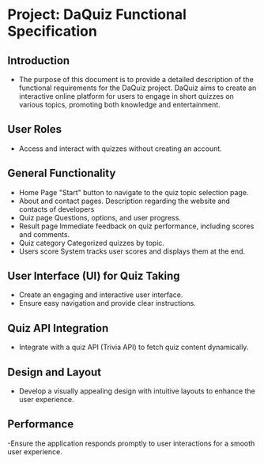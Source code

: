 # Project: DaQuiz Functional Specification
## Introduction
- The purpose of this document is to provide a detailed description of the functional requirements for the DaQuiz project.
  DaQuiz aims to create an interactive online platform for users to engage in short quizzes on various topics, promoting both knowledge and 
  entertainment.

## User Roles
- Access and interact with quizzes without creating an account.

## General Functionality
- Home Page
  "Start" button to navigate to the quiz topic selection page.
- About and contact pages.
  Description regarding the website and contacts of developers
- Quiz page
  Questions, options, and user progress.
- Result page
  Immediate feedback on quiz performance, including scores and comments.
- Quiz category
  Categorized quizzes by topic.
- Users score
  System tracks user scores and displays them at the end.

## User Interface (UI) for Quiz Taking
- Create an engaging and interactive user interface.
- Ensure easy navigation and provide clear instructions.

## Quiz API Integration
- Integrate with a quiz API (Trivia API) to fetch quiz content dynamically.

## Design and Layout
- Develop a visually appealing design with intuitive layouts to enhance the user experience.

## Performance
-Ensure the application responds promptly to user interactions for a smooth user experience.













